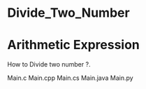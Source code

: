 # Divide_Two_Number
# Arithmetic Expression

How to Divide two number ?.

Main.c
Main.cpp
Main.cs
Main.java
Main.py
